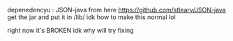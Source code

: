 depenedencyu : JSON-java from here https://github.com/stleary/JSON-java
get the jar and put it in /lib/ idk how to make this normal lol

right now it's BROKEN idk why will try fixing

